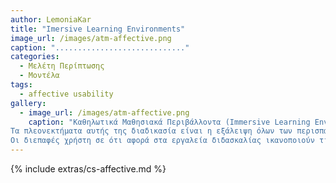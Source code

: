```yaml
---
author: LemoniaKar
title: "Imersive Learning Environments"
image_url: /images/atm-affective.png
caption: "............................."
categories:
  - Μελέτη Περίπτωσης
  - Μοντέλα
tags:
  - affective usability
gallery:
  - image_url: /images/atm-affective.png
    caption: "Καθηλωτικά Μαθησιακά Περιβάλλοντα (Immersive Learning Environments) είναι η μαθησιακή διαδικασία, η οποία περικλείει ποικιλία τεχνικών και εργαλείων λογισμικού, όπως για παράδειγμα μάθηση βασισμένη σε διαδραστικά παιχνίδια, σε προσομοιώσεις που προσανατολίζονται σε διάφορους μαθησιακούς τομείς αλλά και σε εικονικά 3D περιβάλλοντα. Ξεχωρίζουν από τις άλλες μαθησιακές μεθόδους από τη δυνατότητα που δίνουν στους εκπαιδευόμενους μέσω της προσομοίωσης ρεαλιστικών σεναρίων και περιβαλλόντων,  να διαμορφώνουν τις ικανότητες τους και να αλληλοεπιδρούν με άλλους εκπαιδευόμενους. Η διαδικασία μάθησης αυτή αξιοποιεί σημαντικά την τεχνολογία όπως την εικονική πραγματικότητα, την επαυξημένη πραγματικότητα, τον συνδυασμό των παραπάνω δύο αλλά και τις κινητές συσκευές κλπ.. 
Τα πλεονεκτήματα αυτής της διαδικασία είναι η εξάλειψη όλων των περισπασμών του περιβάλλοντος και την διατήρηση της συγκέντρωσης στη μαθησιακή διαδικασία, αφού μέσω των εικονικών προσομοιώσεων, τα περιβάλλοντα που δημιουργούνται είναι ελκυστικά αλλά και ταυτόχρονα τόσο ρεαλιστικά. Παράλληλα, οι μαθητές/εκπαιδευόμενοι επιλέγουν το δικό τους ρυθμό εκμάθησης, καθώς έχουν καθοδήγηση έως ότου πετύχουν το στόχο τους. Η γνώση που αποκτούν έχει διάρκεια γιατί υπάρχει συγκέντρωση χωρίς κανένα τριγύρω περισπασμό.
Οι διεπαφές χρήστη σε ότι αφορά στα εργαλεία διδασκαλίας ικανοποιούν τις απαιτήσεις του κάθε μαθητή. Γίνεται χρήση διαδραστικών και συμμετοχικών εργαλείων, που περιλαμβάνουν μέσα κοινωνικής δικτύωσης, λογισμικό, 3D μοντελοποίηση υπολογιστών, παιχνίδια, εφαρμογές εικονικού κόσμου, video."
---
```


{% include extras/cs-affective.md %}

